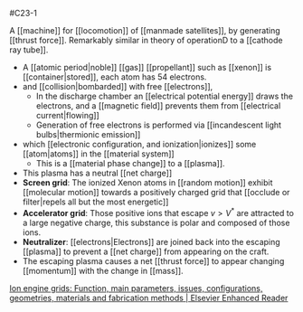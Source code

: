 #C23-1 

A [[machine]] for [[locomotion]] of [[manmade satellites]], by generating [[thrust force]]. Remarkably similar in theory of operationD to a [[cathode ray tube]].

- A [[atomic period|noble]] [[gas]] [[propellant]] such as [[xenon]] is [[container|stored]], each atom has 54 electrons.
- and [[collision|bombarded]] with free [[electrons]],
	- In the discharge chamber an [[electrical potential energy]] draws the electrons, and a [[magnetic field]] prevents them from [[electrical current|flowing]]
	- Generation of free electrons is performed via [[incandescent light bulbs|thermionic emission]]
- which [[electronic configuration, and ionization|ionizes]] some [[atom|atoms]] in the [[material system]]
	- This is a [[material phase change]] to a [[plasma]]. 
- This plasma has a neutral [[net charge]]
- **Screen grid**: The ionized Xenon atoms in [[random motion]] exhibit [[molecular motion]] towards a positively charged grid that [[occlude or filter|repels all but the most energetic]]
- **Accelerator grid**: Those positive ions that escape $v>V^*$ are attracted to a large negative charge, this substance is polar and composed of those ions.
- **Neutralizer**: [[electrons|Electrons]] are joined back into the escaping [[plasma]] to prevent a [[net charge]] from appearing on the craft. 
- The escaping plasma causes a net [[thrust force]] to appear changing [[momentum]] with the change in [[mass]].

[Ion engine grids: Function, main parameters, issues, configurations, geometries, materials and fabrication methods | Elsevier Enhanced Reader](https://reader.elsevier.com/reader/sd/pii/S1000936118301924?token=9BB04F69D89928CCF64B94CEFB3D4535B81918605535439E78859BE2DF0CCDBAF4EBC92175D8CC61924E21E5606FAFC9&originRegion=us-east-1&originCreation=20220912123527)

